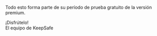 Todo esto forma parte de su período de prueba gratuito de la versión premium.

¡Disfrútelo!  
El equipo de KeepSafe
